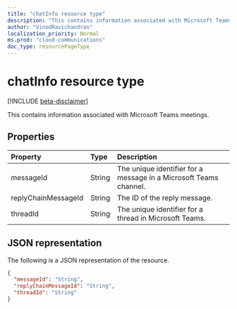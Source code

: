 ```yaml
---
title: "chatInfo resource type"
description: "This contains information associated with Microsoft Teams meetings."
author: "VinodRavichandran"
localization_priority: Normal
ms.prod: "cloud-communications"
doc_type: resourcePageType
---
```


# chatInfo resource type

[!INCLUDE [beta-disclaimer](../../includes/beta-disclaimer.md)]

This contains information associated with Microsoft Teams meetings.

## Properties

| Property            | Type    | Description|
|:--------------------|:--------|:-----------|
| messageId           | String  | The unique identifier for a message in a Microsoft Teams channel. |
| replyChainMessageId | String  | The ID of the reply message. |
| threadId            | String  | The unique identifier for a thread in Microsoft Teams. |

## JSON representation

The following is a JSON representation of the resource.

<!-- {
  "blockType": "resource",
  "optionalProperties": [

  ],
  "@odata.type": "microsoft.graph.chatInfo"
}-->
```json
{
  "messageId": "String",
  "replyChainMessageId": "String",
  "threadId": "String"
}
```

<!-- uuid: 8fcb5dbc-d5aa-4681-8e31-b001d5168d79
2015-10-25 14:57:30 UTC -->
<!--
{
  "type": "#page.annotation",
  "description": "chatInfo resource",
  "keywords": "",
  "section": "documentation",
  "tocPath": "",
  "suppressions": []
}
-->
